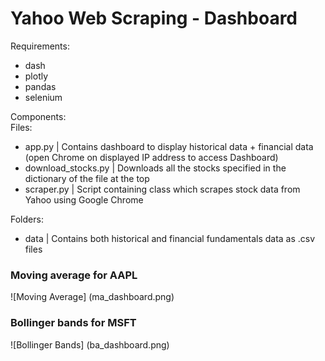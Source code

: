 # Yahoo Web Scraping - Dashboard

Requirements:
- dash
- plotly
- pandas
- selenium

Components: \
Files:
- app.py | Contains dashboard to display historical data + financial data (open Chrome on displayed IP address to access Dashboard)
- download_stocks.py | Downloads all the stocks specified in the dictionary of the file at the top
- scraper.py | Script containing class which scrapes stock data from Yahoo using Google Chrome

Folders:
- data | Contains both historical and financial fundamentals data as .csv files

### Moving average for AAPL
![Moving Average] (ma_dashboard.png)
### Bollinger bands for MSFT
![Bollinger Bands] (ba_dashboard.png)
